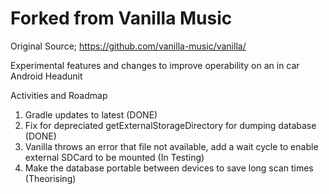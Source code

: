 Forked from Vanilla Music
=========================
Original Source;
https://github.com/vanilla-music/vanilla/

Experimental features and changes to improve operability on an in car Android Headunit

Activities and Roadmap
1) Gradle updates to latest (DONE)
2) Fix for depreciated getExternalStorageDirectory for dumping database (DONE)
3) Vanilla throws an error that file not available, add a wait cycle to enable external SDCard to be mounted (In Testing)
4) Make the database portable between devices to save long scan times (Theorising)
